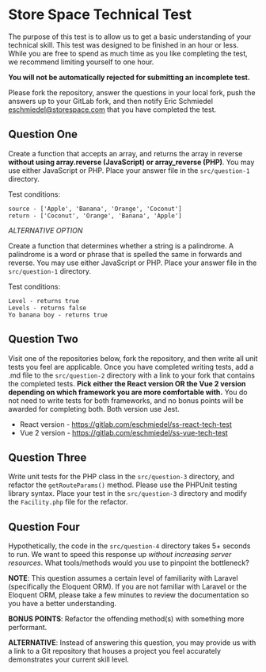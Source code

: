 # Store Space Technical Test
The purpose of this test is to allow us to get a basic understanding of your technical skill. This test was designed 
to be finished in an hour or less. While you are free to spend as much time as you like completing the test, we 
recommend limiting yourself to one hour. 

**You will not be automatically rejected for submitting an incomplete test.**

Please fork the repository, answer the questions in your local fork, push the answers up to your GitLab fork, and
then notify Eric Schmiedel <eschmiedel@storespace.com> that you have completed the test.

## Question One
Create a function that accepts an array, and returns the array in reverse **without using array.reverse (JavaScript) or 
array_reverse (PHP)**. You may use either JavaScript or PHP. Place your answer file in the `src/question-1` directory.

Test conditions:
```
source - ['Apple', 'Banana', 'Orange', 'Coconut']
return - ['Coconut', 'Orange', 'Banana', 'Apple']
```

*ALTERNATIVE OPTION*

Create a function that determines whether a string is a palindrome. A palindrome is a word or phrase that is spelled 
the same in forwards and reverse. You may use either JavaScript or PHP. Place your answer file in the `src/question-1` 
directory.

Test conditions:
```
Level - returns true
Levels - returns false
Yo banana boy - returns true
```

## Question Two
Visit one of the repositories below, fork the repository, and then write all unit tests you feel are applicable. 
Once you have completed writing tests, add a .md file to the `src/question-2` directory with a link to your fork 
that contains the completed tests. **Pick either the React version OR the Vue 2 version depending on which framework 
you are more comfortable with.** You do not need to write tests for both frameworks, and no bonus points will be 
awarded for completing both. Both version use Jest.

* React version - https://gitlab.com/eschmiedel/ss-react-tech-test
* Vue 2 version - https://gitlab.com/eschmiedel/ss-vue-tech-test

## Question Three
Write unit tests for the PHP class in the `src/question-3` directory, and refactor the `getRouteParams()` method. 
Please use the PHPUnit testing library syntax. Place your test in the `src/question-3` directory and modify the 
`Facility.php` file for the refactor.

## Question Four
Hypothetically, the code in the `src/question-4` directory takes 5+ seconds to run. We want to speed this response up 
_without increasing server resources_. What tools/methods would you use to pinpoint the bottleneck?

**NOTE**: This question assumes a certain level of familiarity with Laravel (specifically the Eloquent ORM). If you
are not familiar with Laravel or the Eloquent ORM, please take a few minutes to review the documentation so you have
a better understanding.

**BONUS POINTS**: Refactor the offending method(s) with something more performant.

**ALTERNATIVE**: Instead of answering this question, you may provide us with a link to a Git repository that houses
a project you feel accurately demonstrates your current skill level.
